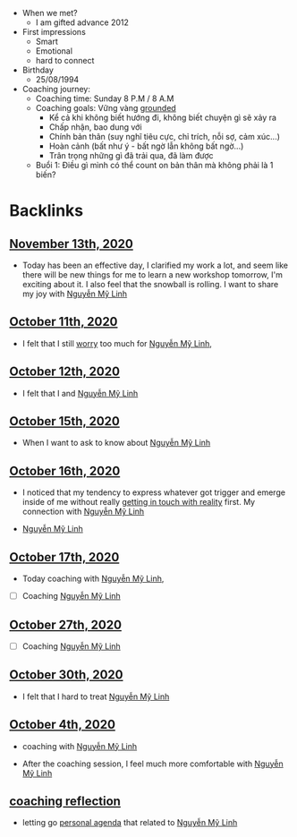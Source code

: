 - When we met?
    - I am gifted advance 2012
- First impressions
    - Smart
    - Emotional
    - hard to connect
- Birthday
    - 25/08/1994
- Coaching journey:
    - Coaching time: Sunday 8 P.M / 8 A.M
    - Coaching goals: Vững vàng [grounded](<grounded.md>)
        - Kể cả khi không biết hướng đi, không biết chuyện gì sẽ xảy ra
        - Chấp nhận, bao dung với
        - Chính bản thân (suy nghĩ tiêu cực, chỉ trích, nỗi sợ, cảm xúc...)
        - Hoàn cảnh (bất như ý - bất ngờ lẫn không bất ngờ...)
        - Trân trọng những gì đã trải qua, đã làm được
    - Buổi 1: Điều gì mình có thể count on bản thân mà không phải là 1 biến?

# Backlinks
## [November 13th, 2020](<November 13th, 2020.md>)
- Today has been an effective day, I clarified my work a lot, and seem like there will be new things for me to learn a new workshop tomorrow, I'm exciting about it. I also feel that the snowball is rolling. I want to share my joy with [Nguyễn Mỹ Linh](<Nguyễn Mỹ Linh.md>)

## [October 11th, 2020](<October 11th, 2020.md>)
- I felt that I still [worry](<worry.md>) too much for [Nguyễn Mỹ Linh](<Nguyễn Mỹ Linh.md>),

## [October 12th, 2020](<October 12th, 2020.md>)
- I felt that I and [Nguyễn Mỹ Linh](<Nguyễn Mỹ Linh.md>)

## [October 15th, 2020](<October 15th, 2020.md>)
- When I want to ask to know about [Nguyễn Mỹ Linh](<Nguyễn Mỹ Linh.md>)

## [October 16th, 2020](<October 16th, 2020.md>)
- I noticed that my tendency to express whatever got trigger and emerge inside of me without really [getting in touch with reality](<getting in touch with reality.md>) first. My connection with [Nguyễn Mỹ Linh](<Nguyễn Mỹ Linh.md>)

- [Nguyễn Mỹ Linh](<Nguyễn Mỹ Linh.md>)

## [October 17th, 2020](<October 17th, 2020.md>)
- Today coaching with [Nguyễn Mỹ Linh](<Nguyễn Mỹ Linh.md>),

- [ ] Coaching [Nguyễn Mỹ Linh](<Nguyễn Mỹ Linh.md>)

## [October 27th, 2020](<October 27th, 2020.md>)
- [ ] Coaching [Nguyễn Mỹ Linh](<Nguyễn Mỹ Linh.md>)

## [October 30th, 2020](<October 30th, 2020.md>)
- I felt that I hard to treat [Nguyễn Mỹ Linh](<Nguyễn Mỹ Linh.md>)

## [October 4th, 2020](<October 4th, 2020.md>)
- coaching with [Nguyễn Mỹ Linh](<Nguyễn Mỹ Linh.md>)

- After the coaching session, I feel much more comfortable with [Nguyễn Mỹ Linh](<Nguyễn Mỹ Linh.md>)

## [coaching reflection](<coaching reflection.md>)
- letting go [personal agenda](<personal agenda.md>) that related to [Nguyễn Mỹ Linh](<Nguyễn Mỹ Linh.md>)

